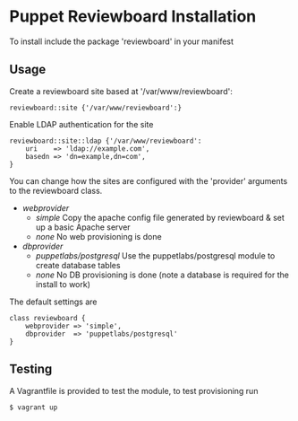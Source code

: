 Puppet Reviewboard Installation
===============================

To install include the package 'reviewboard' in your manifest

Usage
-----

Create a reviewboard site based at '/var/www/reviewboard':

    reviewboard::site {'/var/www/reviewboard':}

Enable LDAP authentication for the site

    reviewboard::site::ldap {'/var/www/reviewboard':
        uri    => 'ldap://example.com',
        basedn => 'dn=example,dn=com',
    }

You can change how the sites are configured with the 'provider' arguments to the reviewboard class. 

 * *webprovider*
    * *simple* Copy the apache config file generated by reviewboard & set up a basic Apache server
    * *none* No web provisioning is done
 * *dbprovider*
    * *puppetlabs/postgresql* Use the puppetlabs/postgresql module to create database tables
    * *none* No DB provisioning is done (note a database is required for the install to work)

The default settings are
    
    class reviewboard {
        webprovider => 'simple',
        dbprovider  => 'puppetlabs/postgresql'
    }

Testing
-------

A Vagrantfile is provided to test the module, to test provisioning run

    $ vagrant up
